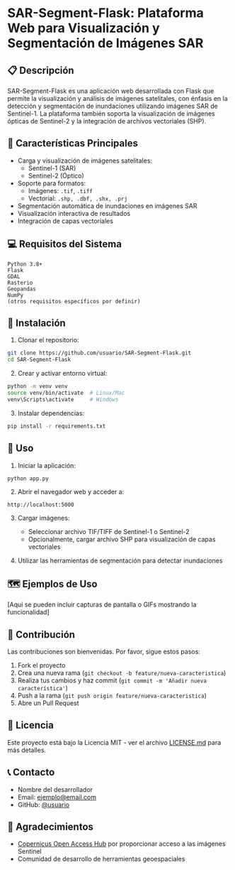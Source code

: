 # SAR-Segment-Flask: Plataforma Web para Visualización y Segmentación de Imágenes SAR

## 📋 Descripción
SAR-Segment-Flask es una aplicación web desarrollada con Flask que permite la visualización y análisis de imágenes satelitales, con énfasis en la detección y segmentación de inundaciones utilizando imágenes SAR de Sentinel-1. La plataforma también soporta la visualización de imágenes ópticas de Sentinel-2 y la integración de archivos vectoriales (SHP).

## 🚀 Características Principales
- Carga y visualización de imágenes satelitales:
  - Sentinel-1 (SAR)
  - Sentinel-2 (Óptico)
- Soporte para formatos:
  - Imágenes: `.tif`, `.tiff`
  - Vectorial: `.shp, .dbf, .shx, .prj`
- Segmentación automática de inundaciones en imágenes SAR
- Visualización interactiva de resultados
- Integración de capas vectoriales

## 💻 Requisitos del Sistema
```
Python 3.8+
Flask
GDAL
Rasterio
Geopandas
NumPy
(otros requisitos específicos por definir)
```

## 🔧 Instalación

1. Clonar el repositorio:
```bash
git clone https://github.com/usuario/SAR-Segment-Flask.git
cd SAR-Segment-Flask
```

2. Crear y activar entorno virtual:
```bash
python -m venv venv
source venv/bin/activate  # Linux/Mac
venv\Scripts\activate     # Windows
```

3. Instalar dependencias:
```bash
pip install -r requirements.txt
```

## 🎯 Uso

1. Iniciar la aplicación:
```bash
python app.py
```

2. Abrir el navegador web y acceder a:
```
http://localhost:5000
```

3. Cargar imágenes:
   - Seleccionar archivo TIF/TIFF de Sentinel-1 o Sentinel-2
   - Opcionalmente, cargar archivo SHP para visualización de capas vectoriales

4. Utilizar las herramientas de segmentación para detectar inundaciones

## 🗺️ Ejemplos de Uso
[Aquí se pueden incluir capturas de pantalla o GIFs mostrando la funcionalidad]

## 🤝 Contribución
Las contribuciones son bienvenidas. Por favor, sigue estos pasos:

1. Fork el proyecto
2. Crea una nueva rama (`git checkout -b feature/nueva-caracteristica`)
3. Realiza tus cambios y haz commit (`git commit -m 'Añadir nueva característica'`)
4. Push a la rama (`git push origin feature/nueva-caracteristica`)
5. Abre un Pull Request

## 📝 Licencia
Este proyecto está bajo la Licencia MIT - ver el archivo [LICENSE.md](LICENSE.md) para más detalles.

## 📞 Contacto
- Nombre del desarrollador
- Email: ejemplo@email.com
- GitHub: [@usuario](https://github.com/usuario)

## 🙏 Agradecimientos
- [Copernicus Open Access Hub](https://scihub.copernicus.eu/) por proporcionar acceso a las imágenes Sentinel
- Comunidad de desarrollo de herramientas geoespaciales
